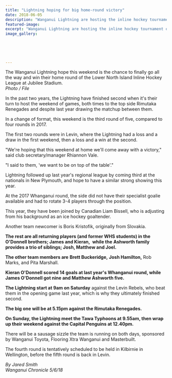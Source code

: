 ```yaml
---
title: "Lightning hoping for big home-round victory"
date: 2018-06-05
description: "Wanganui Lightning are hosting the inline hockey tournament on 9 & 10 June..."
featured-image: 
excerpt: "Wanganui Lightning are hosting the inline hockey tournament on 9 & 10 June..."
image_gallery:
    
    
    
    
    
---
```


<p class="element element-paragraph">The Wanganui Lightning hope this weekend is the chance to finally go all the way and win their home round of the Lower North Island Inline Hockey League at Jubilee Stadium.<br /><em>Photo / File</em></p>
<p class="element element-paragraph">In the past two years, the Lightning have finished second when it's their turn to host the weekend of games, both times to the top side Rimutaka Renegades and despite last year drawing the matchup between them.</p>
<p class="element element-paragraph">In a change of format, this weekend is the third round of five, compared to four rounds in 2017.</p>
<p class="element element-paragraph">The first two rounds were in Levin, where the Lightning had a loss and a draw in the first weekend, then a loss and a win at the second.</p>
<p class="element element-paragraph">"We're hoping that this weekend at home we'll come away with a victory," said club secretary/manager Rhiannon Vale.</p>
<p class="element element-paragraph">"I said to them, 'we want to be on top of the table'."</p>
<p class="element element-paragraph">Lightning followed up last year's regional league by coming third at the nationals in New Plymouth, and hope to have a similar strong showing this year.</p>
<p class="element element-paragraph">At the 2017 Whanganui round, the side did not have their specialist goalie available and had to rotate 3-4 players through the position.</p>
<p class="element element-paragraph">This year, they have been joined by Canadian Liam Bissell, who is adjusting from his background as an ice hockey goaltender.</p>
<p class="element element-paragraph">Another team newcomer is Boris Kristofik, originally from Slovakia.</p>
<p class="element element-paragraph"><strong>The rest are all returning players (and former WHS students) in the</strong> <strong>O'Donnell brothers; James and Kieran,&nbsp;</strong> <strong>while the</strong> <strong>Ashworth family provides a trio of siblings; Josh, Matthew and Joel.</strong></p>
<p class="element element-paragraph"><strong>The other team members are</strong> <strong>Brett Buckeridge,</strong> <strong>Josh Hamilton,</strong> Rob Marks, and Pita Marshall.</p>
<p class="element element-paragraph"><strong>Kieran O'Donnell scored 14 goals at last year's Whanganui round, while James O'Donnell got nine and Matthew Ashworth five.</strong></p>
<p class="element element-paragraph"><strong>The Lightning start at 9am on Saturday</strong> against the Levin Rebels, who beat them in the opening game last year, which is why they ultimately finished second.</p>
<p class="element element-paragraph"><strong>The big one will be at 5.15pm against the Rimutaka Renegades.</strong></p>
<p class="element element-paragraph"><strong>On Sunday, the Lightning meet the Tawa Typhoons at 9.55am, then wrap up their weekend against the Capital Penguins at 12.40pm.</strong></p>
<p class="element element-paragraph">There will be a sausage sizzle the team is running on both days, sponsored by Wanganui Toyota, Flooring Xtra Wanganui and Masterbuilt.</p>
<p class="element element-paragraph">The fourth round is tentatively scheduled to be held in Kilbirnie in Wellington, before the fifth round is back in Levin.</p>
<p class="element element-paragraph"><em>By Jared Smith </em><br /><em>Wanganui Chronicle 5/6/18</em></p>

